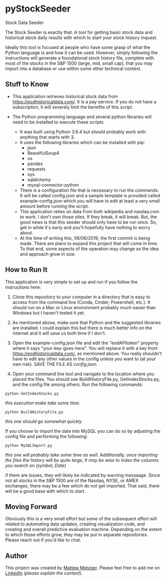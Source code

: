 # pyStockSeeder
Stock Data Seeder

The Stock Seeder is exactly that. A tool for getting basic stock data and historical stock daily results with which to start your stock history inquest. 

Ideally this tool is focused at people who have some grasp of what the Python language is and how it can be used. However, simply following the instructions will generate a foundational stock history file, complete with most of the stocks in the S&P 1500 (large, mid, small cap), that you may import into a database or use within some other technical context. 


## Stuff to Know

* This application retrieves historical stock data from https://eodhistoricaldata.com/. It is a pay service. If you do not have a subscription, it will severely limit the benefits of this script.

* The Python programming language and several python libraries will need to be installed to execute these scripts
    * It was built using Python 3.6.4 but should probably work with anything that starts with 3.
    * It uses the following libraries which can be installed with pip: 
        * json 
        * BeautifulSoup4
        * os
        * pandas
        * requests
        * sys
        * sqlalchemy
        * mysql-connector-python
     * There is a configuration file that is necessary to run the commands. It will be called config.json and a sample template is provided called example-config.json which you will have to edit at least a very small amount before running the script.
     * This application relies on data from both wikipedia and nasdaq.com to work. I don't own those sites. If they break, it will break. But, the good news is that this seeder should only have to be run once. So, get in while it's early and you'll hopefully have nothing to worry about. 
     * At the time of writing this, 06/06/2019, the first commit is being made. There are plans to expand this project that will come in time. To that end, some aspects of the operation may change as the idea and approach grow in size.
     
     
## How to Run It
This application is very simple to set up and run if you follow the instructions here: 

1. Clone this repository to your computer in a directory that is easy to access from the command line (Conda, Cmder, Powershell, etc.). It should run on a Mac or Linux environment probably much easier than Windows but I haven't tested it yet.

2. As mentioned above, make sure that Python and the suggested libraries are installed. I could explain this but there is much better info on the internet and it will save us both time if I don't. 

3. Open the example-config.json file and edit the "eodAPItoken" property where it says "your-key-goes-here". You will replace it with a key from https://eodhistoricaldata.com/, as mentioned above. You really shouldn't have to edit any other values in the config unless you want to (at your own risk). SAVE THE FILE AS *config.json*. 

4. Open your command line tool and navigate to the location where you placed the files. You should see BuildHistoryFile.py, GetIndexStocks.py, and the config file among others. Run the following commands: 

```
python GetIndexStocks.py
```
*this execution make take some time.*


```
python BuildHistoryFile.py
```
*this one should go somewhat quickly.*
     

If you choose to import the date into MySQL you can do so by adjusting the config file and performing the following:
```
python MySQLImport.py
```
*this one will probably take some time as well. Additionally, once importing the files the history will be quite large, It may be wise to index the columns you search on (symbol, Date)*

if there are issues, they will likely be indicated by warning messaage. Since not all stocks in the S&P 1500 are of the Nasdaq, NYSE, or AMEX exchanges, there may be a few which do not get imported. That said, there will be a good base with which to start. 


## Moving Forward

Obviously this is a very small effort but some of the subsequent effort will related to automating data updates, creating visualization code, and creating and overall predictive evaluation machine. Depending on the extent to which those efforts grow, they may be put in separate repositories. Please reach out if you'd like to chat.


    
## Author
This project was created by [Mattew Metzger](https://matthewmetzgerx.github.io/). Please feel free to add me on [LinkedIn](https://www.linkedin.com/in/matthewmetzgerx/) (*please explain the context*).
